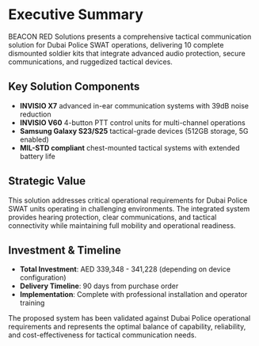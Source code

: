 # Executive Summary

BEACON RED Solutions presents a comprehensive tactical communication solution for Dubai Police SWAT operations, delivering 10 complete dismounted soldier kits that integrate advanced audio protection, secure communications, and ruggedized tactical devices.

## Key Solution Components
- **INVISIO X7** advanced in-ear communication systems with 39dB noise reduction
- **INVISIO V60** 4-button PTT control units for multi-channel operations
- **Samsung Galaxy S23/S25** tactical-grade devices (512GB storage, 5G enabled)
- **MIL-STD compliant** chest-mounted tactical systems with extended battery life

## Strategic Value
This solution addresses critical operational requirements for Dubai Police SWAT units operating in challenging environments. The integrated system provides hearing protection, clear communications, and tactical connectivity while maintaining full mobility and operational readiness.

## Investment & Timeline
- **Total Investment**: AED 339,348 - 341,228 (depending on device configuration)
- **Delivery Timeline**: 90 days from purchase order
- **Implementation**: Complete with professional installation and operator training

The proposed system has been validated against Dubai Police operational requirements and represents the optimal balance of capability, reliability, and cost-effectiveness for tactical communication needs.